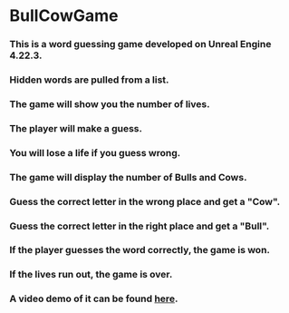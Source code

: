 # BullCowGame
### This is a word guessing game developed on Unreal Engine 4.22.3.
### Hidden words are pulled from a list.
### The game will show you the number of lives.
### The player will make a guess.
### You will lose a life if you guess wrong.
### The game will display the number of Bulls and Cows. 
### Guess the correct letter in the wrong place and get a "Cow".
### Guess the correct letter in the right place and get a "Bull".
### If the player guesses the word correctly, the game is won.
### If the lives run out, the game is over.
### A video demo of it can be found <a href="https://youtu.be/jXO4w0JBazw">here</a>.
